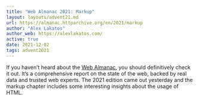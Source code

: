 ```yaml
---
title: "Web Almanac 2021: Markup"
layout: layouts/advent21.md
url: https://almanac.httparchive.org/en/2021/markup
author: "Alex Lakatos"
author_web: https://alexlakatos.com/
active: true
date: 2021-12-02
tags: advent2021
---
```


If you haven’t heard about the [Web Almanac](https://almanac.httparchive.org/en/2021/), you should definitively check it out. It’s a comprehensive report on the state of the web, backed by real data and trusted web experts. The 2021 edition came out yesterday and the markup chapter includes some interesting insights about the usage of HTML.
